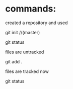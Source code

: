 # commands:
created a repository and used 

git init      //(master)

git status

files are untracked

git add .

files are tracked now

git status
